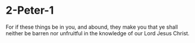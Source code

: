 # 2-Peter-1
For if these things be in you, and abound, they make you that ye shall neither be barren nor unfruitful in the knowledge of our Lord Jesus Christ.
